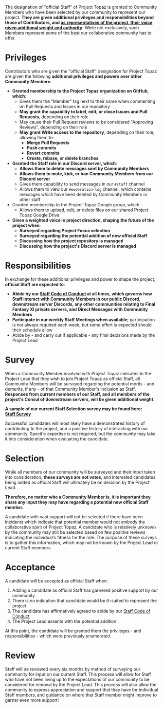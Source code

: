 The designation of "official Staff" of Project Topaz is granted to Community Members who have been selected by our community to represent our project. **They are given additional privileges and responsibilities beyond those of Contributors, and [as representatives of the project, their voice given additional weight and authority](https://github.com/project-topaz/topaz/wiki/Staff-Conduct#0-purpose)**. While not exclusively, such Members represent some of the best our collaborative community has to offer.

# Privileges
Contributors who are given the "official Staff" designation for Project Topaz are given the following **additional privileges and powers over other Community Members**:
- **Granted membership to the Project Topaz organization on GitHub, which**:
  - Gives them the "Member" tag next to their name when commenting on Pull Requests and Issues in our repository
  - **May grant the capability to label, edit, or close Issues and Pull Requests**, depending on their role
  - May cause their Pull Request reviews to be considered "Approving Reviews", depending on their role
  - **May grant Write access to the repository**, depending on their role, allowing them to:
    - **Merge Pull Requests**
    - **Push commits**
    - **Revert commits**
    - **Create, rebase, or delete branches**
- **Granted the Staff role in our Discord server, which**:
  - **Allows them to delete messages sent by Community Members**
  - **Allows them to mute, kick, or ban Community Members from our Discord server**
  - Gives them capability to send messages in our `#staff` channel
  - Allows them to view our `#moderation-log` channel, which contains messages which have been deleted by Community Members or other staff
- Granted membership to the Project Topaz Google group, which:
  - Allows them to upload, edit, or delete files on our shared Project Topaz Google Drive
- **Given a weighted voice in project direction, shaping the future of the project when**:
  - **Surveyed regarding Project Focus selection**
  - **Surveyed regarding the potential addition of new official Staff**
  - **Discussing how the project repository is managed**
  - **Discussing how the project's Discord server is managed**

# Responsibilities
In exchange for these additional privileges and power to shape the project, **official Staff are expected to**:
- **Abide by our [Staff Code of Conduct](https://github.com/project-topaz/topaz/wiki/Staff-Conduct) at all times, which governs how Staff interact with Community Members in our public Discord, downstream server Discords, any other communities relating to Final Fantasy XI private servers, and Direct Messages with Community Members**
- **Participate in our weekly Staff Meetings when available**; participation is not always required each week, but some effort is expected should their schedule allow
- Abide by - and carry out if applicable - any final decisions made by the Project Lead

# Survey
When a Community Member involved with Project Topaz indicates to the Project Lead that they wish to join Project Topaz as official Staff, all Community Members will be surveyed regarding the potential merits - and demerits, if any - of that Community Member's inclusion as Staff. **Responses from current members of our Staff, and all members of the project's Consul of downstream servers, will be given additional weight.**

**A sample of our current Staff Selection survey may be found here:**  
**[Staff Survey](https://github.com/project-topaz/topaz/wiki/Staff-Survey)**

Successful candidates will most likely have a demonstrated history of contributing to the project, and a positive history of interacting with our community. Specific expertise is not required, but the community may take it into consideration when evaluating the candidate.

# Selection

While all members of our community will be surveyed and their input taken into consideration, **these surveys are not votes**, and interested candidates being added as official Staff will ultimately be on decision by the Project Lead.

**Therefore, no matter who a Community Member is, it is important they share any input they may have regarding a potential new official Staff member.**

A candidate with vast support will not be selected if there have been incidents which indicate that potential member would not embody the collaborative spirit of Project Topaz. A candidate who is relatively unknown by the community may still be selected based on few positive reviews indicating the individual's fitness for the role. The purpose of these surveys is to gather this information, which may not be known by the Project Lead or current Staff members.

# Acceptance

A candidate will be accepted as official Staff when:
1. Adding a candidate as official Staff has garnered positive support by our community
2. There is no indication that candidate would be ill-suited to represent the project
3. The candidate has affirmatively agreed to abide by our [Staff Code of Conduct](https://github.com/project-topaz/topaz/wiki/Staff-Conduct)
4. The Project Lead assents with the potential addition

At this point, the candidate will be granted them the privileges - and responsibilities - which were previously enumerated.

# Review

Staff will be reviewed every six months by method of surveying our community for input on our current Staff. This process will allow for Staff who have not been living up to the expectations of our community to be considered for removal by the Project Lead. This process will also allow the community to express appreciation and support that they have for individual Staff members, and guidance on where that Staff member might improve to garner even more support!